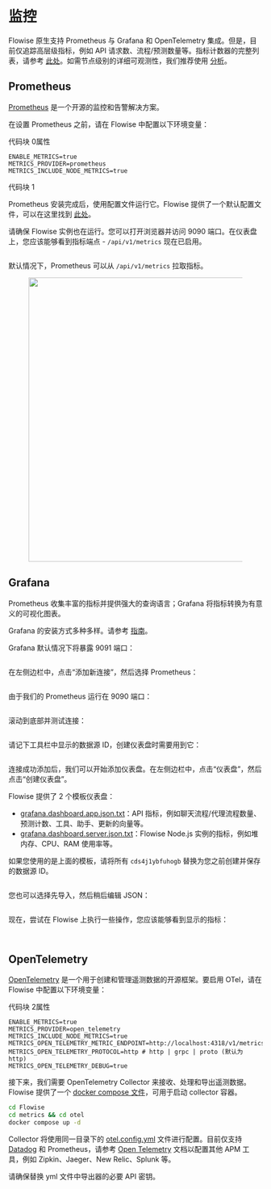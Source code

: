 # 监控

Flowise 原生支持 Prometheus 与 Grafana 和 OpenTelemetry 集成。但是，目前仅追踪高层级指标，例如 API 请求数、流程/预测数量等。指标计数器的完整列表，请参考 [此处](https://github.com/FlowiseAI/Flowise/blob/main/packages/server/src/Interface.Metrics.ts#L13)。如需节点级别的详细可观测性，我们推荐使用 [分析](analytic_zh.md)。

## Prometheus

[Prometheus](https://prometheus.io/) 是一个开源的监控和告警解决方案。

在设置 Prometheus 之前，请在 Flowise 中配置以下环境变量：

代码块 0属性
```
ENABLE_METRICS=true
METRICS_PROVIDER=prometheus
METRICS_INCLUDE_NODE_METRICS=true
```
代码块 1

Prometheus 安装完成后，使用配置文件运行它。Flowise 提供了一个默认配置文件，可以在这里找到 [此处](https://github.com/FlowiseAI/Flowise/blob/main/metrics/prometheus/prometheus.config.yml)。

请确保 Flowise 实例也在运行。您可以打开浏览器并访问 9090 端口。在仪表盘上，您应该能够看到指标端点 - `/api/v1/metrics` 现在已启用。

<figure><img src="../.gitbook/assets/image (178).png" alt=""><figcaption></figcaption></figure>

默认情况下，Prometheus 可以从 `/api/v1/metrics` 拉取指标。

<figure><img src="../.gitbook/assets/image (177).png" alt="" width="563"><figcaption></figcaption></figure>

## Grafana

Prometheus 收集丰富的指标并提供强大的查询语言；Grafana 将指标转换为有意义的可视化图表。

Grafana 的安装方式多种多样。请参考 [指南](https://grafana.com/docs/grafana/latest/setup-grafana/installation/)。

Grafana 默认情况下将暴露 9091 端口：

<figure><img src="../.gitbook/assets/image (179).png" alt=""><figcaption></figcaption></figure>

在左侧边栏中，点击“添加新连接”，然后选择 Prometheus：

<figure><img src="../.gitbook/assets/image (180).png" alt=""><figcaption></figcaption></figure>

由于我们的 Prometheus 运行在 9090 端口：

<figure><img src="../.gitbook/assets/image (181).png" alt=""><figcaption></figcaption></figure>

滚动到底部并测试连接：

<figure><img src="../.gitbook/assets/image (182).png" alt=""><figcaption></figcaption></figure>

请记下工具栏中显示的数据源 ID，创建仪表盘时需要用到它：

<figure><img src="../.gitbook/assets/image (184).png" alt=""><figcaption></figcaption></figure>

连接成功添加后，我们可以开始添加仪表盘。在左侧边栏中，点击“仪表盘”，然后点击“创建仪表盘”。

Flowise 提供了 2 个模板仪表盘：

* [grafana.dashboard.app.json.txt](https://github.com/FlowiseAI/Flowise/blob/main/metrics/grafana/grafana.dashboard.app.json.txt)：API 指标，例如聊天流程/代理流程数量、预测计数、工具、助手、更新的向量等。
* [grafana.dashboard.server.json.txt](https://github.com/FlowiseAI/Flowise/blob/main/metrics/grafana/grafana.dashboard.server.json.txt)：Flowise Node.js 实例的指标，例如堆内存、CPU、RAM 使用率等。

如果您使用的是上面的模板，请将所有 `cds4j1ybfuhogb` 替换为您之前创建并保存的数据源 ID。

<figure><img src="../.gitbook/assets/image (183).png" alt=""><figcaption></figcaption></figure>

您也可以选择先导入，然后稍后编辑 JSON：

<figure><img src="../.gitbook/assets/image (185).png" alt=""><figcaption></figcaption></figure>

现在，尝试在 Flowise 上执行一些操作，您应该能够看到显示的指标：

<figure><img src="../.gitbook/assets/image (186).png" alt=""><figcaption></figcaption></figure>

<figure><img src="../.gitbook/assets/image (187).png" alt=""><figcaption></figcaption></figure>

## OpenTelemetry

[OpenTelemetry](https://opentelemetry.io/) 是一个用于创建和管理遥测数据的开源框架。要启用 OTel，请在 Flowise 中配置以下环境变量：

代码块 2属性
```
ENABLE_METRICS=true
METRICS_PROVIDER=open_telemetry
METRICS_INCLUDE_NODE_METRICS=true
METRICS_OPEN_TELEMETRY_METRIC_ENDPOINT=http://localhost:4318/v1/metrics
METRICS_OPEN_TELEMETRY_PROTOCOL=http # http | grpc | proto (默认为 http)
METRICS_OPEN_TELEMETRY_DEBUG=true
```

接下来，我们需要 OpenTelemetry Collector 来接收、处理和导出遥测数据。Flowise 提供了一个 [docker compose 文件](https://github.com/FlowiseAI/Flowise/blob/main/metrics/otel/compose.yaml)，可用于启动 collector 容器。

```bash
cd Flowise
cd metrics && cd otel
docker compose up -d
```

Collector 将使用同一目录下的 [otel.config.yml](https://github.com/FlowiseAI/Flowise/blob/main/metrics/otel/otel.config.yml) 文件进行配置。目前仅支持 [Datadog](https://www.datadoghq.com/) 和 Prometheus，请参考 [Open Telemetry](https://opentelemetry.io/) 文档以配置其他 APM 工具，例如 Zipkin、Jaeger、New Relic、Splunk 等。

请确保替换 yml 文件中导出器的必要 API 密钥。
